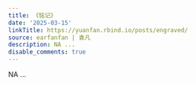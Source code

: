 ```yaml
---
title: 《铭记》
date: '2025-03-15'
linkTitle: https://yuanfan.rbind.io/posts/engraved/
source: earfanfan | 袁凡
description: NA ...
disable_comments: true
---
```

NA ...